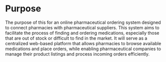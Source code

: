 <h1>Purpose</h1>
<div>The purpose of this for an online pharmaceutical ordering system designed to connect pharmacies with pharmaceutical suppliers. This system aims to facilitate the process of finding and ordering medications, especially those that are out of stock or difficult to find in the market. It will serve as a centralized web-based platform that allows pharmacies to browse available medications and place orders, while enabling pharmaceutical companies to manage their product listings and process incoming orders efficiently.</div>
